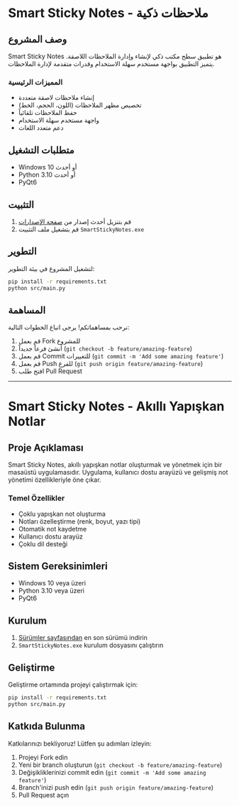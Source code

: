 # Smart Sticky Notes - ملاحظات ذكية

## وصف المشروع
Smart Sticky Notes هو تطبيق سطح مكتب ذكي لإنشاء وإدارة الملاحظات اللاصقة. يتميز التطبيق بواجهة مستخدم سهلة الاستخدام وقدرات متقدمة لإدارة الملاحظات.

### المميزات الرئيسية
- إنشاء ملاحظات لاصقة متعددة
- تخصيص مظهر الملاحظات (اللون، الحجم، الخط)
- حفظ الملاحظات تلقائياً
- واجهة مستخدم سهلة الاستخدام
- دعم متعدد اللغات

## متطلبات التشغيل
- Windows 10 أو أحدث
- Python 3.10 أو أحدث
- PyQt6

## التثبيت
1. قم بتنزيل أحدث إصدار من [صفحة الإصدارات](https://github.com/yourusername/SmartStickyNotes/releases)
2. قم بتشغيل ملف التثبيت `SmartStickyNotes.exe`

## التطوير
لتشغيل المشروع في بيئة التطوير:
```bash
pip install -r requirements.txt
python src/main.py
```

## المساهمة
نرحب بمساهماتكم! يرجى اتباع الخطوات التالية:
1. قم بعمل Fork للمشروع
2. أنشئ فرعاً جديداً (`git checkout -b feature/amazing-feature`)
3. قم بعمل Commit للتغييرات (`git commit -m 'Add some amazing feature'`)
4. قم بعمل Push للفرع (`git push origin feature/amazing-feature`)
5. افتح طلب Pull Request

---

# Smart Sticky Notes - Akıllı Yapışkan Notlar

## Proje Açıklaması
Smart Sticky Notes, akıllı yapışkan notlar oluşturmak ve yönetmek için bir masaüstü uygulamasıdır. Uygulama, kullanıcı dostu arayüzü ve gelişmiş not yönetimi özellikleriyle öne çıkar.

### Temel Özellikler
- Çoklu yapışkan not oluşturma
- Notları özelleştirme (renk, boyut, yazı tipi)
- Otomatik not kaydetme
- Kullanıcı dostu arayüz
- Çoklu dil desteği

## Sistem Gereksinimleri
- Windows 10 veya üzeri
- Python 3.10 veya üzeri
- PyQt6

## Kurulum
1. [Sürümler sayfasından](https://github.com/yourusername/SmartStickyNotes/releases) en son sürümü indirin
2. `SmartStickyNotes.exe` kurulum dosyasını çalıştırın

## Geliştirme
Geliştirme ortamında projeyi çalıştırmak için:
```bash
pip install -r requirements.txt
python src/main.py
```

## Katkıda Bulunma
Katkılarınızı bekliyoruz! Lütfen şu adımları izleyin:
1. Projeyi Fork edin
2. Yeni bir branch oluşturun (`git checkout -b feature/amazing-feature`)
3. Değişikliklerinizi commit edin (`git commit -m 'Add some amazing feature'`)
4. Branch'inizi push edin (`git push origin feature/amazing-feature`)
5. Pull Request açın
